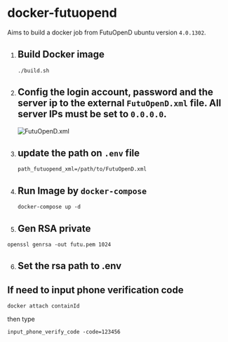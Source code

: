 # docker-futuopend
Aims to build a docker job from FutuOpenD ubuntu version `4.0.1302`. 


1. ## Build Docker image
    `./build.sh` 

2. ## Config the login account, password and the server ip to the external `FutuOpenD.xml` file. All server IPs must be set to `0.0.0.0`.

    ![FutuOpenD.xml](https://github.com/hungchai/docker-futuopend/blob/master/sample.png)

3. ## update the path on `.env` file
    `path_futuopend_xml=/path/to/FutuOpenD.xml`

4. ## Run Image by `docker-compose`
    ```
    docker-compose up -d
    ```
5. ## Gen RSA private
```
openssl genrsa -out futu.pem 1024
```

6. ## Set the rsa path to .env


## If need to input phone verification code
```
docker attach containId
```
then type
```
input_phone_verify_code -code=123456
```

